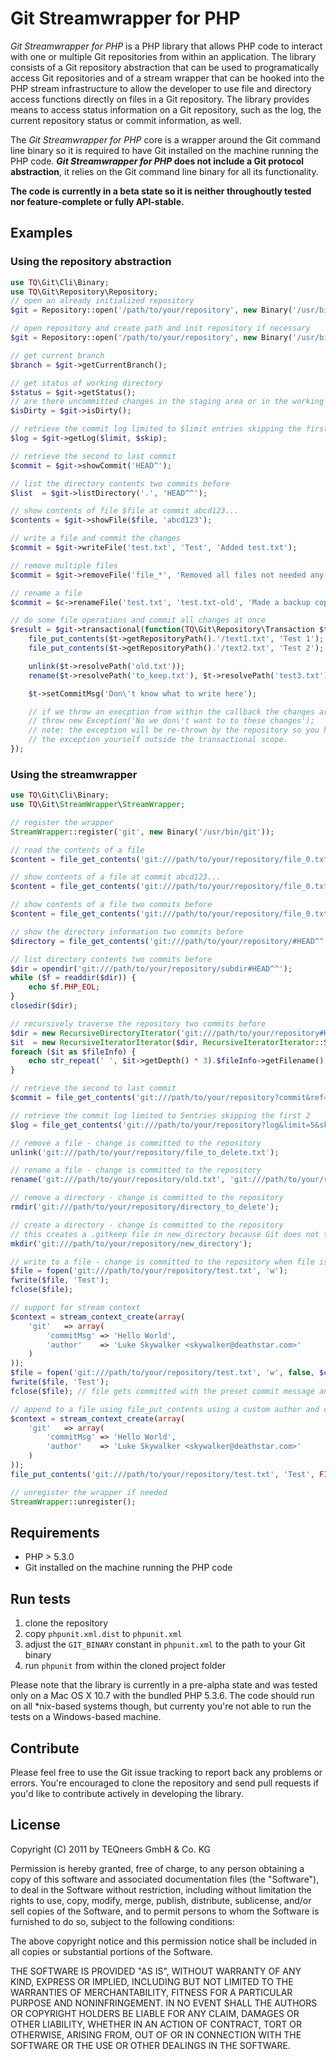 Git Streamwrapper for PHP
=========================

*Git Streamwrapper for PHP* is a PHP library that allows PHP code to interact with one or multiple Git repositories from within an application. The library consists of a Git repository abstraction that can be used to programatically access Git repositories and of a stream wrapper that can be hooked into the PHP stream infrastructure to allow the developer to use file and directory access functions directly on files in a Git repository. The library provides means to access status information on a Git repository, such as the log, the current repository status or commit information, as well.

The *Git Streamwrapper for PHP* core is a wrapper around the Git command line binary so it is required to have Git installed on the machine running the PHP code. ***Git Streamwrapper for PHP* does not include a Git protocol abstraction**, it relies on the Git command line binary for all its functionality.

**The code is currently in a beta state so it is neither throughoutly tested nor feature-complete or fully API-stable.**


Examples
--------

### Using the repository abstraction

```php
use TQ\Git\Cli\Binary;
use TQ\Git\Repository\Repository;
// open an already initialized repository
$git = Repository::open('/path/to/your/repository', new Binary('/usr/bin/git'));

// open repository and create path and init repository if necessary
$git = Repository::open('/path/to/your/repository', new Binary('/usr/bin/git'), 0755);

// get current branch
$branch = $git->getCurrentBranch();

// get status of working directory
$status = $git->getStatus();
// are there uncommitted changes in the staging area or in the working directory
$isDirty = $git->isDirty();

// retrieve the commit log limited to $limit entries skipping the first $skip
$log = $git->getLog($limit, $skip);

// retrieve the second to last commit
$commit = $git->showCommit('HEAD^');

// list the directory contents two commits before
$list  = $git->listDirectory('.', 'HEAD^^');

// show contents of file $file at commit abcd123...
$contents = $git->showFile($file, 'abcd123');

// write a file and commit the changes
$commit = $git->writeFile('test.txt', 'Test', 'Added test.txt');

// remove multiple files
$commit = $git->removeFile('file_*', 'Removed all files not needed any more');

// rename a file
$commit = $c->renameFile('test.txt', 'test.txt-old', 'Made a backup copy');

// do some file operations and commit all changes at once
$result = $git->transactional(function(TQ\Git\Repository\Transaction $t) {
    file_put_contents($t->getRepositoryPath().'/text1.txt', 'Test 1');
    file_put_contents($t->getRepositoryPath().'/text2.txt', 'Test 2');

    unlink($t->resolvePath('old.txt'));
    rename($t->resolvePath('to_keep.txt'), $t->resolvePath('test3.txt'));

    $t->setCommitMsg('Don\'t know what to write here');

    // if we throw an execption from within the callback the changes are discarded
    // throw new Exception('No we don\'t want to to these changes');
    // note: the exception will be re-thrown by the repository so you have to catch
    // the exception yourself outside the transactional scope.
});
```

### Using the streamwrapper

```php
use TQ\Git\Cli\Binary;
use TQ\Git\StreamWrapper\StreamWrapper;

// register the wrapper
StreamWrapper::register('git', new Binary('/usr/bin/git'));

// read the contents of a file
$content = file_get_contents('git:///path/to/your/repository/file_0.txt');

// show contents of a file at commit abcd123...
$content = file_get_contents('git:///path/to/your/repository/file_0.txt#abcd123');

// show contents of a file two commits before
$content = file_get_contents('git:///path/to/your/repository/file_0.txt#HEAD^^');

// show the directory information two commits before
$directory = file_get_contents('git:///path/to/your/repository/#HEAD^^');

// list directory contents two commits before
$dir = opendir('git:///path/to/your/repository/subdir#HEAD^^');
while ($f = readdir($dir)) {
    echo $f.PHP_EOL;
}
closedir($dir);

// recursively traverse the repository two commits before
$dir = new RecursiveDirectoryIterator('git:///path/to/your/repository#HEAD^^');
$it  = new RecursiveIteratorIterator($dir, RecursiveIteratorIterator::SELF_FIRST);
foreach ($it as $fileInfo) {
    echo str_repeat(' ', $it->getDepth() * 3).$fileInfo->getFilename().PHP_EOL;
}

// retrieve the second to last commit
$commit = file_get_contents('git:///path/to/your/repository?commit&ref=HEAD^^');

// retrieve the commit log limited to 5entries skipping the first 2
$log = file_get_contents('git:///path/to/your/repository?log&limit=5&skip=2');

// remove a file - change is committed to the repository
unlink('git:///path/to/your/repository/file_to_delete.txt');

// rename a file - change is committed to the repository
rename('git:///path/to/your/repository/old.txt', 'git:///path/to/your/repository/new.txt');

// remove a directory - change is committed to the repository
rmdir('git:///path/to/your/repository/directory_to_delete');

// create a directory - change is committed to the repository
// this creates a .gitkeep file in new_directory because Git does not track directories
mkdir('git:///path/to/your/repository/new_directory');

// write to a file - change is committed to the repository when file is closed
$file = fopen('git:///path/to/your/repository/test.txt', 'w');
fwrite($file, 'Test');
fclose($file);

// support for stream context
$context = stream_context_create(array(
    'git'   => array(
        'commitMsg' => 'Hello World',
        'author'    => 'Luke Skywalker <skywalker@deathstar.com>'
    )
));
$file = fopen('git:///path/to/your/repository/test.txt', 'w', false, $context);
fwrite($file, 'Test');
fclose($file); // file gets committed with the preset commit message and author

// append to a file using file_put_contents using a custom author and commit message
$context = stream_context_create(array(
    'git'   => array(
        'commitMsg' => 'Hello World',
        'author'    => 'Luke Skywalker <skywalker@deathstar.com>'
    )
));
file_put_contents('git:///path/to/your/repository/test.txt', 'Test', FILE_APPEND, $context);

// unregister the wrapper if needed
StreamWrapper::unregister();
```

Requirements
------------

- PHP > 5.3.0
- Git installed on the machine running the PHP code

Run tests
---------

1. clone the repository
2. copy `phpunit.xml.dist` to `phpunit.xml`
3. adjust the `GIT_BINARY` constant in `phpunit.xml` to the path to your Git binary
4. run `phpunit` from within the cloned project folder

Please note that the library is currently in a pre-alpha state and was tested only on a Mac OS X 10.7 with the bundled PHP 5.3.6. The code should run on all *nix-based systems though, but currenty you're not able to run the tests on a Windows-based machine.

Contribute
----------

Please feel free to use the Git issue tracking to report back any problems or errors. You're encouraged to clone the repository and send pull requests if you'd like to contribute actively in developing the library.

License
-------

Copyright (C) 2011 by TEQneers GmbH & Co. KG

Permission is hereby granted, free of charge, to any person obtaining a copy of this software and associated documentation files (the "Software"), to deal in the Software without restriction, including without limitation the rights to use, copy, modify, merge, publish, distribute, sublicense, and/or sell copies of the Software, and to permit persons to whom the Software is furnished to do so, subject to the following conditions:

The above copyright notice and this permission notice shall be included in all copies or substantial portions of the Software.

THE SOFTWARE IS PROVIDED "AS IS", WITHOUT WARRANTY OF ANY KIND, EXPRESS OR IMPLIED, INCLUDING BUT NOT LIMITED TO THE WARRANTIES OF MERCHANTABILITY, FITNESS FOR A PARTICULAR PURPOSE AND NONINFRINGEMENT. IN NO EVENT SHALL THE AUTHORS OR COPYRIGHT HOLDERS BE LIABLE FOR ANY CLAIM, DAMAGES OR OTHER LIABILITY, WHETHER IN AN ACTION OF CONTRACT, TORT OR OTHERWISE, ARISING FROM, OUT OF OR IN CONNECTION WITH THE SOFTWARE OR THE USE OR OTHER DEALINGS IN THE SOFTWARE.